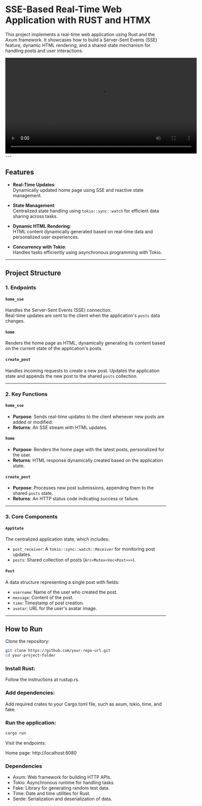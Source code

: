 # SSE-Based Real-Time Web Application with RUST and HTMX

This project implements a real-time web application using Rust and the Axum framework. It showcases how to build a Server-Sent Events (SSE) feature, dynamic HTML rendering, and a shared state mechanism for handling posts and user interactions.

<video width="600" controls>
<source src="./demo/20241130_144842.mp4" type="video/mp4">
Your browser does not support the video tag.
</video>
---

## Features

- **Real-Time Updates**:  
  Dynamically updated home page using SSE and reactive state management.

- **State Management**:  
  Centralized state handling using `tokio::sync::watch` for efficient data sharing across tasks.

- **Dynamic HTML Rendering**:  
  HTML content dynamically generated based on real-time data and personalized user experiences.

- **Concurrency with Tokio**:  
  Handles tasks efficiently using asynchronous programming with Tokio.

---

## Project Structure

### 1. **Endpoints**
#### `home_sse`
Handles the Server-Sent Events (SSE) connection.  
Real-time updates are sent to the client when the application's `posts` data changes.

#### `home`
Renders the home page as HTML, dynamically generating its content based on the current state of the application's posts.

#### `create_post`
Handles incoming requests to create a new post. Updates the application state and appends the new post to the shared `posts` collection.

---

### 2. **Key Functions**

#### `home_sse`

- **Purpose**: Sends real-time updates to the client whenever new posts are added or modified.
- **Returns**: An SSE stream with HTML updates.

#### `home`

- **Purpose**: Renders the home page with the latest posts, personalized for the user.
- **Returns**: HTML response dynamically created based on the application state.

#### `create_post`

- **Purpose**: Processes new post submissions, appending them to the shared `posts` state.
- **Returns**: An HTTP status code indicating success or failure.

---

### 3. **Core Components**

#### `AppState`
The centralized application state, which includes:
- `post_receiver`: A `tokio::sync::watch::Receiver` for monitoring post updates.
- `posts`: Shared collection of posts (`Arc<Mutex<Vec<Post>>>`).

#### `Post`
A data structure representing a single post with fields:
- `username`: Name of the user who created the post.
- `message`: Content of the post.
- `time`: Timestamp of post creation.
- `avatar`: URL for the user's avatar image.

---

## How to Run
Clone the repository:

```bash
git clone https://github.com/your-repo-url.git
cd your-project-folder
```
### Install Rust:
Follow the instructions at rustup.rs.

### Add dependencies:
Add required crates to your Cargo.toml file, such as axum, tokio, time, and fake.

### Run the application:

```bash
cargo run
```
Visit the endpoints:

Home page: http://localhost:8080

### Dependencies
- Axum: Web framework for building HTTP APIs.
- Tokio: Asynchronous runtime for handling tasks.
- Fake: Library for generating random test data.
- Time: Date and time utilities for Rust.
- Serde: Serialization and deserialization of data.
